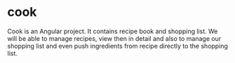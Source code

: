# cook
Cook is an Angular project. It contains recipe book and shopping list. We will be able to manage recipes, view then in detail and also to manage our shopping list and even push ingredients from recipe directly to the shopping list.
